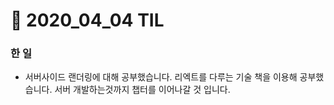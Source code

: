 # :bookmark: 2020_04_04 TIL

### 한 일

- 서버사이드 랜더링에 대해 공부했습니다. 리엑트를 다루는 기술 책을 이용해 공부했습니다. 서버 개발하는것까지 챕터를 이어나갈 것 입니다.
